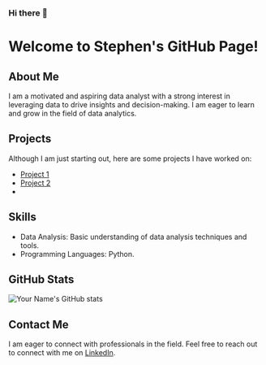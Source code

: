 ### Hi there 👋
# Welcome to Stephen's GitHub Page!

## About Me
I am a motivated and aspiring data analyst with a strong interest in leveraging data to drive insights and decision-making. I am eager to learn and grow in the field of data analytics.

## Projects
Although I am just starting out, here are some projects I have worked on:

- [Project 1](https://github.com/stevewritescodes/byb_project)
- [Project 2](https://github.com/stevewritescodes/stevewritescodes)
- 


## Skills
- Data Analysis: Basic understanding of data analysis techniques and tools.
- Programming Languages: Python.


## GitHub Stats
![Your Name's GitHub stats](https://github-readme-stats.vercel.app/api?username=stevewritescodes&show_icons=true&theme=radical)

## Contact Me
I am eager to connect with professionals in the field. Feel free to reach out to connect with me on [LinkedIn](https://www.linkedin.com/in/stephen-ossai-607092133/).


<!--
**stevewritescodes/stevewritescodes** is a ✨ _special_ ✨ repository because its `README.md` (this file) appears on your GitHub profile.

Here are some ideas to get you started:

- 🔭 I’m currently working on ...
- 🌱 I’m currently learning ...
- 👯 I’m looking to collaborate on ...
- 🤔 I’m looking for help with ...
- 💬 Ask me about ...
- 📫 How to reach me: ...
- 😄 Pronouns: ...
- ⚡ Fun fact: ...
-->
